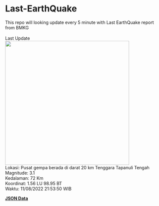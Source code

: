 # Last-EarthQuake
This repo will looking update every 5 minute with Last EarthQuake report from BMKG
<br>
<br>
Last Update
<br>
<img src="https://ews.bmkg.go.id/TEWS/data/20220811215350.mmi.jpg" width="400"/>
<br>
Lokasi: Pusat gempa berada di darat 20 km Tenggara Tapanuli Tengah <br>
Magnitude: 3.1 <br>
Kedalaman: 72 Km <br>
Koordinat: 1.56 LU 98.95 BT <br>
Waktu: 11/08/2022 21:53:50 WIB <br>

<a href="./data/data.json">**JSON Data**</a>
